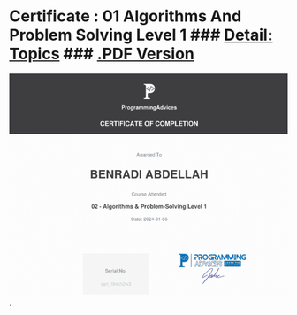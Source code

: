 # Certificate : 01 Algorithms And Problem Solving Level 1 ### [Detail: Topics](../) ### [.PDF Version](./src/01__Certificate__Algorithms__And__Problem__Solving__Level__01.pdf)

![Certificate](./src/01__Certificate__Algorithms__And__Problem__Solving__Level__01.png). 




